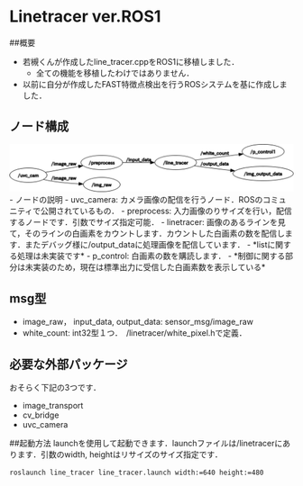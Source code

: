 Linetracer ver.ROS1
==
##概要
- 若槻くんが作成したline_tracer.cppをROS1に移植しました．
  - 全ての機能を移植したわけではありません．
- 以前に自分が作成したFAST特徴点検出を行うROSシステムを基に作成しました．
## ノード構成
<img src="./ros1_linetracer_node.png" alt="ノード構成" title="ノード構成">
- ノードの説明
  - uvc_camera: カメラ画像の配信を行うノード．ROSのコミュニティで公開されているもの．
  - preprocess: 入力画像のりサイズを行い，配信するノードです．引数でサイズ指定可能．
  - linetracer: 画像のあるラインを見て，そのラインの白画素をカウントします．カウントした白画素の数を配信します．またデバッグ様に/output_dataに処理画像を配信しています．
    - *listに関する処理は未実装です*
  - p_control: 白画素の数を購読します．
    - *制御に関する部分は未実装のため，現在は標準出力に受信した白画素数を表示している*

## msg型
- image_raw， input_data, output_data: sensor_msg/image_raw
- white_count: int32型１つ．　/linetracer/white_pixel.hで定義．

## 必要な外部パッケージ
おそらく下記の3つです．
- image_transport
- cv_bridge
- uvc_camera

##起動方法
launchを使用して起動できます．launchファイルは/linetracerにあります．引数のwidth, heightはリサイズのサイズ指定です．

```
roslaunch line_tracer line_tracer.launch width:=640 height:=480
```

